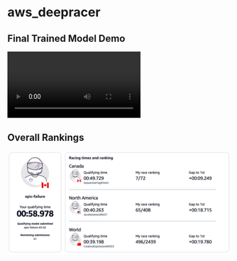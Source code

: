 # aws_deepracer

## Final Trained Model Demo
![](https://github.com/anandkaranubc/aws_deepracer/blob/main/AWS%20Deepracer%20Video.mp4)

## Overall Rankings
![](./Rankings.png)
